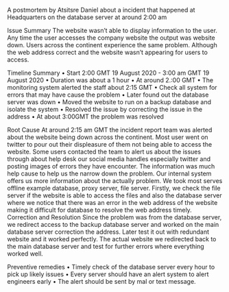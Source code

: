 A postmortem by Atsitsre Daniel about a incident that happened at Headquarters on the database server at around 2:00 am


Issue Summary
The website wasn’t able to display information to the user. Any time the user accesses the company website the output was website down. Users across the continent experience the same problem. Although the web address correct and the website wasn’t appearing for users to access. 

Timeline Summary
•	Start 2:00 GMT 19 August 2020 - 3:00 am GMT  19 August 2020
•	Duration was about a 1 hour 
•	At around 2.:00 GMT
•	The monitoring system alerted the staff about 2:15 GMT
•	Check all system for errors that may have cause the problem
•	Later found out the database server was down
•	Moved the website to run on a backup database and isolate the system
•	Resolved the issue by correcting the issue in the address
•	At about 3:00GMT the problem was resolved


Root Cause
At around 2:15 am GMT the incident report team was alerted about the website being down across the continent. Most user went on twitter to pour out their displeasure of them not being able to access the website. Some users contacted the team to alert us about the issues through about help desk our social media handles especially twitter and posting images of errors they have encounter. The information was much help cause to help us the narrow down the problem. Our internal system offers us more information about the actually problem. We took most serves offline example database, proxy server, file server. Firstly, we check the file server if the website is able to access the files and also the database server where we notice that there was an error in the web address of the website making it difficult for database to resolve the web address timely. 
Correction and Resolution
Since the problem was from the database server, we redirect access to the backup database server and worked on the main database server correction the address. Later test it out with redundant website and it worked perfectly. The actual website we redirected back to the main database server and test for further errors where everything worked well.


Preventive remedies 
•	Timely check of the database server every hour to pick up likely issues
•	Every server should have an alert system to alert engineers early 
•	The alert should be sent by mal or text message.
